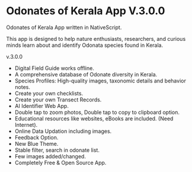 # Odonates of Kerala App V.3.0.0
Odonates of Kerala App written in NativeScript.

This app is designed to help nature enthusiasts, researchers, and curious minds learn about and identify Odonata species found in Kerala.

v.3.0.0
- Digital Field Guide works offline.
- A comprehensive database of Odonate diversity in Kerala.  
- Species Profiles: High-quality images, taxonomic details and behavior notes.
- Create your own checklists.
- Create your own Transect Records.
- AI Identifier Web App.
- Double tap to zoom photos, Double tap to copy to clipboard option.
- Educational resources like websites, eBooks are included. (Need Internet).
- Online Data Updation including images.
- Feedback Option.
- New Blue Theme.
- Stable filter, search in odonate list.
- Few images added/changed.
- Completely Free & Open Source App.
